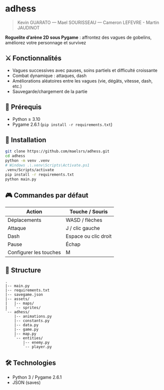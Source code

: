 
# adhess

> Kevin GUARATO — Mael SOURISSEAU — Cameron LEFEVRE - Martin JAUDINOT  

**Roguelite d’arène 2D sous Pygame** : affrontez des vagues de gobelins, améliorez votre personnage et survivez

## ⚔️ Fonctionnalités

- Vagues successives avec pauses, soins partiels et difficulté croissante  
- Combat dynamique : attaques, dash  
- Améliorations aléatoires entre les vagues (vie, dégâts, vitesse, dash, etc.)  
- Sauvegarde/chargement de la partie  

## 🧩 Prérequis

- Python ≥ 3.10
- Pygame 2.6.1 (`pip install -r requirements.txt`)

## 🚀 Installation

```bash
git clone https://github.com/maelsrs/adhess.git
cd adhess
python -m venv .venv
# Windows .\.venv\Scripts\Activate.ps1
.venv/Scripts/activate
pip install -r requirements.txt
python main.py
````

## 🎮 Commandes par défaut

| Action                 | Touche / Souris                |
| ---------------------- | ------------------------------ |
| Déplacements           | WASD / flèches                 |
| Attaque                | J / clic gauche                |
| Dash                   | Espace ou clic droit   |
| Pause                  | Échap                          |
| Configurer les touches | M                              |

## 📁 Structure

```
.
|-- main.py
|-- requirements.txt
|-- savegame.json
|-- assets/
|   |-- maps/
|   `-- sprites/
`-- adhess/
    |-- animations.py
    |-- constants.py
    |-- data.py
    |-- game.py
    |-- map.py
    `-- entities/
        |-- enemy.py
        `-- player.py
```

## 🛠️ Technologies

* Python 3 / Pygame 2.6.1
* JSON (saves)